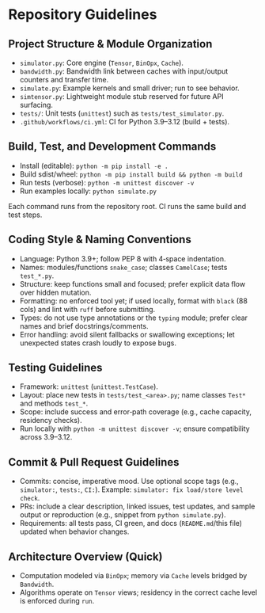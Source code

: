 # Repository Guidelines

## Project Structure & Module Organization
- `simulator.py`: Core engine (`Tensor`, `BinOpx`, `Cache`).
- `bandwidth.py`: Bandwidth link between caches with input/output counters and transfer time.
- `simulate.py`: Example kernels and small driver; run to see behavior.
- `simtensor.py`: Lightweight module stub reserved for future API surfacing.
- `tests/`: Unit tests (`unittest`) such as `tests/test_simulator.py`.
- `.github/workflows/ci.yml`: CI for Python 3.9–3.12 (build + tests).

## Build, Test, and Development Commands
- Install (editable): `python -m pip install -e .`
- Build sdist/wheel: `python -m pip install build && python -m build`
- Run tests (verbose): `python -m unittest discover -v`
- Run examples locally: `python simulate.py`

Each command runs from the repository root. CI runs the same build and test steps.

## Coding Style & Naming Conventions
- Language: Python 3.9+; follow PEP 8 with 4‑space indentation.
- Names: modules/functions `snake_case`; classes `CamelCase`; tests `test_*.py`.
- Structure: keep functions small and focused; prefer explicit data flow over hidden mutation.
- Formatting: no enforced tool yet; if used locally, format with `black` (88 cols) and lint with `ruff` before submitting.
- Types: do not use type annotations or the `typing` module; prefer clear names and brief docstrings/comments.
- Error handling: avoid silent fallbacks or swallowing exceptions; let unexpected states crash loudly to expose bugs.

## Testing Guidelines
- Framework: `unittest` (`unittest.TestCase`).
- Layout: place new tests in `tests/test_<area>.py`; name classes `Test*` and methods `test_*`.
- Scope: include success and error‑path coverage (e.g., cache capacity, residency checks).
- Run locally with `python -m unittest discover -v`; ensure compatibility across 3.9–3.12.

## Commit & Pull Request Guidelines
- Commits: concise, imperative mood. Use optional scope tags (e.g., `simulator:`, `tests:`, `CI:`). Example: `simulator: fix load/store level check`.
- PRs: include a clear description, linked issues, test updates, and sample output or reproduction (e.g., snippet from `python simulate.py`).
- Requirements: all tests pass, CI green, and docs (`README.md`/this file) updated when behavior changes.

## Architecture Overview (Quick)
- Computation modeled via `BinOpx`; memory via `Cache` levels bridged by `Bandwidth`.
- Algorithms operate on `Tensor` views; residency in the correct cache level is enforced during `run`.
